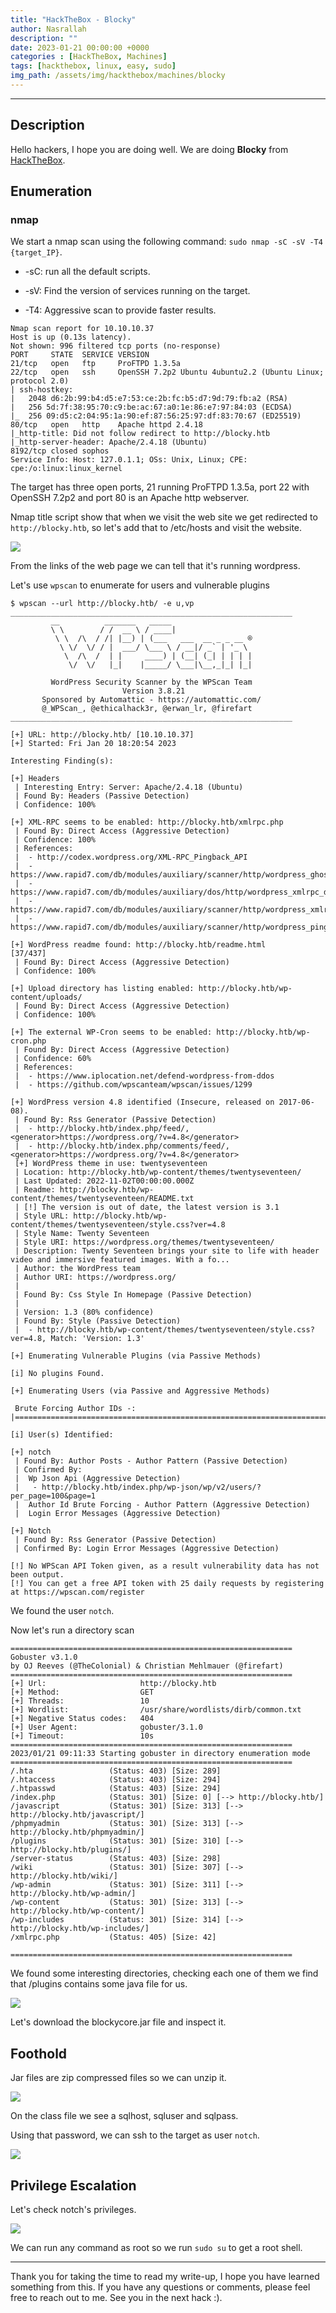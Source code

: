```yaml
---
title: "HackTheBox - Blocky"
author: Nasrallah
description: ""
date: 2023-01-21 00:00:00 +0000
categories : [HackTheBox, Machines]
tags: [hackthebox, linux, easy, sudo]
img_path: /assets/img/hackthebox/machines/blocky
---
```


<div align="center"> <script src="https://www.hackthebox.eu/badge/565048"></script> </div>

---


## **Description**

Hello hackers, I hope you are doing well. We are doing **Blocky** from [HackTheBox](https://www.hackthebox.com).

## **Enumeration**

### nmap

We start a nmap scan using the following command: `sudo nmap -sC -sV -T4 {target_IP}`.

- -sC: run all the default scripts.

- -sV: Find the version of services running on the target.

- -T4: Aggressive scan to provide faster results.

```terminal
Nmap scan report for 10.10.10.37
Host is up (0.13s latency).
Not shown: 996 filtered tcp ports (no-response)
PORT     STATE  SERVICE VERSION
21/tcp   open   ftp     ProFTPD 1.3.5a
22/tcp   open   ssh     OpenSSH 7.2p2 Ubuntu 4ubuntu2.2 (Ubuntu Linux; protocol 2.0)
| ssh-hostkey: 
|   2048 d6:2b:99:b4:d5:e7:53:ce:2b:fc:b5:d7:9d:79:fb:a2 (RSA)
|   256 5d:7f:38:95:70:c9:be:ac:67:a0:1e:86:e7:97:84:03 (ECDSA)
|_  256 09:d5:c2:04:95:1a:90:ef:87:56:25:97:df:83:70:67 (ED25519)
80/tcp   open   http    Apache httpd 2.4.18
|_http-title: Did not follow redirect to http://blocky.htb
|_http-server-header: Apache/2.4.18 (Ubuntu)
8192/tcp closed sophos
Service Info: Host: 127.0.1.1; OSs: Unix, Linux; CPE: cpe:/o:linux:linux_kernel
```

The target has three open ports, 21 running ProFTPD 1.3.5a, port 22 with OpenSSH 7.2p2 and port 80 is an Apache http webserver.

Nmap title script show that when we visit the web site we get redirected to `http://blocky.htb`, so let's add that to /etc/hosts and visit the website.

![](1.png)

From the links of the web page we can tell that it's running wordpress.

Let's use `wpscan` to enumerate for users and vulnerable plugins

```terminal
$ wpscan --url http://blocky.htb/ -e u,vp
_______________________________________________________________                                                                                               
         __          _______   _____                                                                                                                          
         \ \        / /  __ \ / ____|                                                                                                                         
          \ \  /\  / /| |__) | (___   ___  __ _ _ __ ®                                                                                                        
           \ \/  \/ / |  ___/ \___ \ / __|/ _` | '_ \                                                                                                         
            \  /\  /  | |     ____) | (__| (_| | | | |
             \/  \/   |_|    |_____/ \___|\__,_|_| |_|

         WordPress Security Scanner by the WPScan Team
                         Version 3.8.21 
       Sponsored by Automattic - https://automattic.com/
       @_WPScan_, @ethicalhack3r, @erwan_lr, @firefart
_______________________________________________________________

[+] URL: http://blocky.htb/ [10.10.10.37]
[+] Started: Fri Jan 20 18:20:54 2023

Interesting Finding(s):

[+] Headers
 | Interesting Entry: Server: Apache/2.4.18 (Ubuntu)
 | Found By: Headers (Passive Detection)
 | Confidence: 100%

[+] XML-RPC seems to be enabled: http://blocky.htb/xmlrpc.php
 | Found By: Direct Access (Aggressive Detection)
 | Confidence: 100%
 | References:
 |  - http://codex.wordpress.org/XML-RPC_Pingback_API
 |  - https://www.rapid7.com/db/modules/auxiliary/scanner/http/wordpress_ghost_scanner/
 |  - https://www.rapid7.com/db/modules/auxiliary/dos/http/wordpress_xmlrpc_dos/
 |  - https://www.rapid7.com/db/modules/auxiliary/scanner/http/wordpress_xmlrpc_login/
 |  - https://www.rapid7.com/db/modules/auxiliary/scanner/http/wordpress_pingback_access/

[+] WordPress readme found: http://blocky.htb/readme.html                                                                                             [37/437]
 | Found By: Direct Access (Aggressive Detection)
 | Confidence: 100%

[+] Upload directory has listing enabled: http://blocky.htb/wp-content/uploads/ 
 | Found By: Direct Access (Aggressive Detection)
 | Confidence: 100%

[+] The external WP-Cron seems to be enabled: http://blocky.htb/wp-cron.php
 | Found By: Direct Access (Aggressive Detection)
 | Confidence: 60%
 | References:
 |  - https://www.iplocation.net/defend-wordpress-from-ddos
 |  - https://github.com/wpscanteam/wpscan/issues/1299

[+] WordPress version 4.8 identified (Insecure, released on 2017-06-08).
 | Found By: Rss Generator (Passive Detection)
 |  - http://blocky.htb/index.php/feed/, <generator>https://wordpress.org/?v=4.8</generator>
 |  - http://blocky.htb/index.php/comments/feed/, <generator>https://wordpress.org/?v=4.8</generator>
 [+] WordPress theme in use: twentyseventeen
 | Location: http://blocky.htb/wp-content/themes/twentyseventeen/
 | Last Updated: 2022-11-02T00:00:00.000Z
 | Readme: http://blocky.htb/wp-content/themes/twentyseventeen/README.txt
 | [!] The version is out of date, the latest version is 3.1
 | Style URL: http://blocky.htb/wp-content/themes/twentyseventeen/style.css?ver=4.8
 | Style Name: Twenty Seventeen
 | Style URI: https://wordpress.org/themes/twentyseventeen/
 | Description: Twenty Seventeen brings your site to life with header video and immersive featured images. With a fo...
 | Author: the WordPress team
 | Author URI: https://wordpress.org/
 |
 | Found By: Css Style In Homepage (Passive Detection)
 |
 | Version: 1.3 (80% confidence)
 | Found By: Style (Passive Detection)
 |  - http://blocky.htb/wp-content/themes/twentyseventeen/style.css?ver=4.8, Match: 'Version: 1.3'

[+] Enumerating Vulnerable Plugins (via Passive Methods)

[i] No plugins Found.

[+] Enumerating Users (via Passive and Aggressive Methods)

 Brute Forcing Author IDs -: |===============================================================================================================================|

[i] User(s) Identified:

[+] notch
 | Found By: Author Posts - Author Pattern (Passive Detection)
 | Confirmed By:
 |  Wp Json Api (Aggressive Detection)
 |   - http://blocky.htb/index.php/wp-json/wp/v2/users/?per_page=100&page=1
 |  Author Id Brute Forcing - Author Pattern (Aggressive Detection)
 |  Login Error Messages (Aggressive Detection)

[+] Notch
 | Found By: Rss Generator (Passive Detection)
 | Confirmed By: Login Error Messages (Aggressive Detection)

[!] No WPScan API Token given, as a result vulnerability data has not been output.
[!] You can get a free API token with 25 daily requests by registering at https://wpscan.com/register

```

We found the user `notch`.

Now let's run a directory scan


```terminal
===============================================================
Gobuster v3.1.0
by OJ Reeves (@TheColonial) & Christian Mehlmauer (@firefart)
===============================================================
[+] Url:                     http://blocky.htb
[+] Method:                  GET
[+] Threads:                 10
[+] Wordlist:                /usr/share/wordlists/dirb/common.txt
[+] Negative Status codes:   404
[+] User Agent:              gobuster/3.1.0
[+] Timeout:                 10s
===============================================================
2023/01/21 09:11:33 Starting gobuster in directory enumeration mode
===============================================================
/.hta                 (Status: 403) [Size: 289]
/.htaccess            (Status: 403) [Size: 294]
/.htpasswd            (Status: 403) [Size: 294]
/index.php            (Status: 301) [Size: 0] [--> http://blocky.htb/]
/javascript           (Status: 301) [Size: 313] [--> http://blocky.htb/javascript/]
/phpmyadmin           (Status: 301) [Size: 313] [--> http://blocky.htb/phpmyadmin/]
/plugins              (Status: 301) [Size: 310] [--> http://blocky.htb/plugins/]   
/server-status        (Status: 403) [Size: 298]                                    
/wiki                 (Status: 301) [Size: 307] [--> http://blocky.htb/wiki/]      
/wp-admin             (Status: 301) [Size: 311] [--> http://blocky.htb/wp-admin/]  
/wp-content           (Status: 301) [Size: 313] [--> http://blocky.htb/wp-content/]
/wp-includes          (Status: 301) [Size: 314] [--> http://blocky.htb/wp-includes/]
/xmlrpc.php           (Status: 405) [Size: 42]                                      
                                                                                    
===============================================================

```

We found some interesting directories, checking each one of them we find that /plugins contains some java file for us.

![](2.png)

Let's download the blockycore.jar file and inspect it.

## **Foothold**

Jar files are zip compressed files so we can unzip it.

![](3.png)

On the class file we see a sqlhost, sqluser and sqlpass.

Using that password, we can ssh to the target as user `notch`.

![](4.png)

## **Privilege Escalation**

Let's check notch's privileges.

![](5.png)

We can run any command as root so we run `sudo su` to get a root shell.


---

Thank you for taking the time to read my write-up, I hope you have learned something from this. If you have any questions or comments, please feel free to reach out to me. See you in the next hack :).
